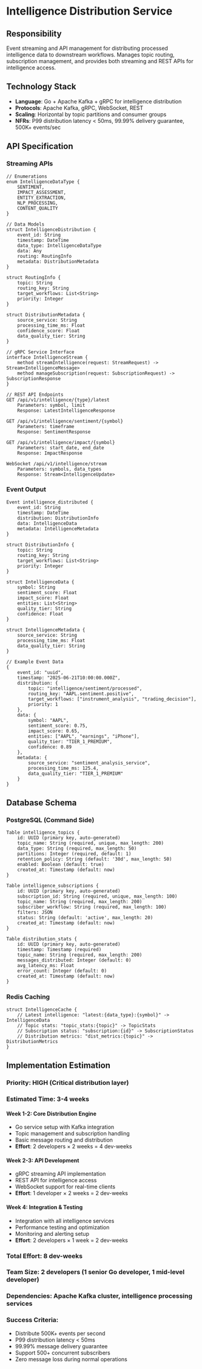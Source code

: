 # Intelligence Distribution Service

## Responsibility
Event streaming and API management for distributing processed intelligence data to downstream workflows. Manages topic routing, subscription management, and provides both streaming and REST APIs for intelligence access.

## Technology Stack
- **Language**: Go + Apache Kafka + gRPC for intelligence distribution
- **Protocols**: Apache Kafka, gRPC, WebSocket, REST
- **Scaling**: Horizontal by topic partitions and consumer groups
- **NFRs**: P99 distribution latency < 50ms, 99.99% delivery guarantee, 500K+ events/sec

## API Specification

### Streaming APIs
```pseudo
// Enumerations
enum IntelligenceDataType {
    SENTIMENT,
    IMPACT_ASSESSMENT,
    ENTITY_EXTRACTION,
    NLP_PROCESSING,
    CONTENT_QUALITY
}

// Data Models
struct IntelligenceDistribution {
    event_id: String
    timestamp: DateTime
    data_type: IntelligenceDataType
    data: Any
    routing: RoutingInfo
    metadata: DistributionMetadata
}

struct RoutingInfo {
    topic: String
    routing_key: String
    target_workflows: List<String>
    priority: Integer
}

struct DistributionMetadata {
    source_service: String
    processing_time_ms: Float
    confidence_score: Float
    data_quality_tier: String
}

// gRPC Service Interface
interface IntelligenceStream {
    method streamIntelligence(request: StreamRequest) -> Stream<IntelligenceMessage>
    method manageSubscription(request: SubscriptionRequest) -> SubscriptionResponse
}

// REST API Endpoints
GET /api/v1/intelligence/{type}/latest
    Parameters: symbol, limit
    Response: LatestIntelligenceResponse

GET /api/v1/intelligence/sentiment/{symbol}
    Parameters: timeframe
    Response: SentimentResponse

GET /api/v1/intelligence/impact/{symbol}
    Parameters: start_date, end_date
    Response: ImpactResponse

WebSocket /api/v1/intelligence/stream
    Parameters: symbols, data_types
    Response: Stream<IntelligenceUpdate>
```

### Event Output
```pseudo
Event intelligence_distributed {
    event_id: String
    timestamp: DateTime
    distribution: DistributionInfo
    data: IntelligenceData
    metadata: IntelligenceMetadata
}

struct DistributionInfo {
    topic: String
    routing_key: String
    target_workflows: List<String>
    priority: Integer
}

struct IntelligenceData {
    symbol: String
    sentiment_score: Float
    impact_score: Float
    entities: List<String>
    quality_tier: String
    confidence: Float
}

struct IntelligenceMetadata {
    source_service: String
    processing_time_ms: Float
    data_quality_tier: String
}

// Example Event Data
{
    event_id: "uuid",
    timestamp: "2025-06-21T10:00:00.000Z",
    distribution: {
        topic: "intelligence/sentiment/processed",
        routing_key: "AAPL.sentiment.positive",
        target_workflows: ["instrument_analysis", "trading_decision"],
        priority: 1
    },
    data: {
        symbol: "AAPL",
        sentiment_score: 0.75,
        impact_score: 0.65,
        entities: ["AAPL", "earnings", "iPhone"],
        quality_tier: "TIER_1_PREMIUM",
        confidence: 0.89
    },
    metadata: {
        source_service: "sentiment_analysis_service",
        processing_time_ms: 125.4,
        data_quality_tier: "TIER_1_PREMIUM"
    }
}
```

## Database Schema

### PostgreSQL (Command Side)
```pseudo
Table intelligence_topics {
    id: UUID (primary key, auto-generated)
    topic_name: String (required, unique, max_length: 200)
    data_type: String (required, max_length: 50)
    partitions: Integer (required, default: 1)
    retention_policy: String (default: '30d', max_length: 50)
    enabled: Boolean (default: true)
    created_at: Timestamp (default: now)
}

Table intelligence_subscriptions {
    id: UUID (primary key, auto-generated)
    subscription_id: String (required, unique, max_length: 100)
    topic_name: String (required, max_length: 200)
    subscriber_workflow: String (required, max_length: 100)
    filters: JSON
    status: String (default: 'active', max_length: 20)
    created_at: Timestamp (default: now)
}

Table distribution_stats {
    id: UUID (primary key, auto-generated)
    timestamp: Timestamp (required)
    topic_name: String (required, max_length: 200)
    messages_distributed: Integer (default: 0)
    avg_latency_ms: Float
    error_count: Integer (default: 0)
    created_at: Timestamp (default: now)
}
```

### Redis Caching
```pseudo
struct IntelligenceCache {
    // Latest intelligence: "latest:{data_type}:{symbol}" -> IntelligenceData
    // Topic stats: "topic_stats:{topic}" -> TopicStats
    // Subscription status: "subscription:{id}" -> SubscriptionStatus
    // Distribution metrics: "dist_metrics:{topic}" -> DistributionMetrics
}
```

## Implementation Estimation

### Priority: **HIGH** (Critical distribution layer)
### Estimated Time: **3-4 weeks**

#### Week 1-2: Core Distribution Engine
- Go service setup with Kafka integration
- Topic management and subscription handling
- Basic message routing and distribution
- **Effort**: 2 developers × 2 weeks = 4 dev-weeks

#### Week 2-3: API Development
- gRPC streaming API implementation
- REST API for intelligence access
- WebSocket support for real-time clients
- **Effort**: 1 developer × 2 weeks = 2 dev-weeks

#### Week 4: Integration & Testing
- Integration with all intelligence services
- Performance testing and optimization
- Monitoring and alerting setup
- **Effort**: 2 developers × 1 week = 2 dev-weeks

### Total Effort: **8 dev-weeks**
### Team Size: **2 developers** (1 senior Go developer, 1 mid-level developer)
### Dependencies: Apache Kafka cluster, intelligence processing services

### Success Criteria:
- Distribute 500K+ events per second
- P99 distribution latency < 50ms
- 99.99% message delivery guarantee
- Support 500+ concurrent subscribers
- Zero message loss during normal operations
